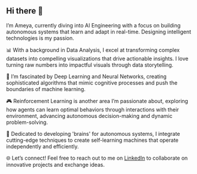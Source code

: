 ## Hi there 👋

I’m Ameya, currently diving into AI Engineering with a focus on building autonomous systems that learn and adapt in real-time. Designing intelligent technologies is my passion.

📊 With a background in Data Analysis, I excel at transforming complex datasets into compelling visualizations that drive actionable insights. I love turning raw numbers into impactful visuals through data storytelling.

🤖 I’m fascinated by Deep Learning and Neural Networks, creating sophisticated algorithms that mimic cognitive processes and push the boundaries of machine learning.

🎮 Reinforcement Learning is another area I’m passionate about, exploring how agents can learn optimal behaviors through interactions with their environment, advancing autonomous decision-making and dynamic problem-solving.

🧠 Dedicated to developing 'brains' for autonomous systems, I integrate cutting-edge techniques to create self-learning machines that operate independently and efficiently.

🌐 Let’s connect! Feel free to reach out to me on [LinkedIn](https://www.linkedin.com/in/ameya-punekar-b4037019b/) to collaborate on innovative projects and exchange ideas.

